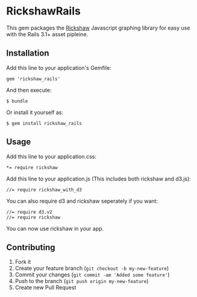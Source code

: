 # RickshawRails

This gem packages the [Rickshaw](http://code.shutterstock.com/rickshaw/) Javascript graphing library for easy use with the Rails 3.1+ asset pipleine.

## Installation

Add this line to your application's Gemfile:

    gem 'rickshaw_rails'

And then execute:

    $ bundle

Or install it yourself as:

    $ gem install rickshaw_rails

## Usage

Add this line to your application.css:

    *= require rickshaw
    
Add this line to your application.js (This includes both rickshaw and d3.js):

    //= require rickshaw_with_d3
    
You can also require d3 and rickshaw seperately if you want:

    //= require d3.v2
    //= require rickshaw

You can now use rickshaw in your app.

## Contributing

1. Fork it
2. Create your feature branch (`git checkout -b my-new-feature`)
3. Commit your changes (`git commit -am 'Added some feature'`)
4. Push to the branch (`git push origin my-new-feature`)
5. Create new Pull Request
